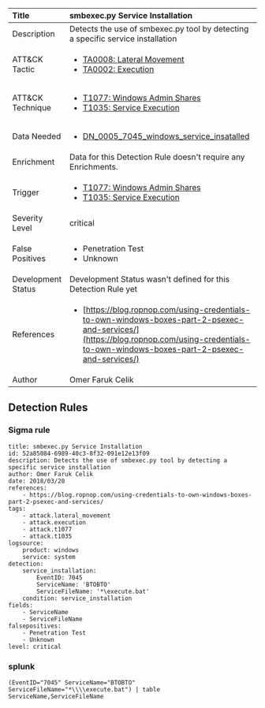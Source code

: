| Title                | smbexec.py Service Installation                                                                                                                                                 |
|:---------------------|:------------------------------------------------------------------------------------------------------------------------------------------------------------|
| Description          | Detects the use of smbexec.py tool by detecting a specific service installation                                                                                                                                           |
| ATT&amp;CK Tactic    |  <ul><li>[TA0008: Lateral Movement](https://attack.mitre.org/tactics/TA0008)</li><li>[TA0002: Execution](https://attack.mitre.org/tactics/TA0002)</li></ul>  |
| ATT&amp;CK Technique | <ul><li>[T1077: Windows Admin Shares](https://attack.mitre.org/techniques/T1077)</li><li>[T1035: Service Execution](https://attack.mitre.org/techniques/T1035)</li></ul>  |
| Data Needed          | <ul><li>[DN_0005_7045_windows_service_insatalled](../Data_Needed/DN_0005_7045_windows_service_insatalled.md)</li></ul>  |
| Enrichment           |  Data for this Detection Rule doesn't require any Enrichments.  |
| Trigger              | <ul><li>[T1077: Windows Admin Shares](../Triggers/T1077.md)</li><li>[T1035: Service Execution](../Triggers/T1035.md)</li></ul>  |
| Severity Level       | critical |
| False Positives      | <ul><li>Penetration Test</li><li>Unknown</li></ul>  |
| Development Status   |  Development Status wasn't defined for this Detection Rule yet  |
| References           | <ul><li>[https://blog.ropnop.com/using-credentials-to-own-windows-boxes-part-2-psexec-and-services/](https://blog.ropnop.com/using-credentials-to-own-windows-boxes-part-2-psexec-and-services/)</li></ul>  |
| Author               | Omer Faruk Celik |


## Detection Rules

### Sigma rule

```
title: smbexec.py Service Installation
id: 52a85084-6989-40c3-8f32-091e12e13f09
description: Detects the use of smbexec.py tool by detecting a specific service installation
author: Omer Faruk Celik
date: 2018/03/20
references:
    - https://blog.ropnop.com/using-credentials-to-own-windows-boxes-part-2-psexec-and-services/
tags:
    - attack.lateral_movement
    - attack.execution
    - attack.t1077
    - attack.t1035
logsource:
    product: windows
    service: system
detection:
    service_installation:
        EventID: 7045
        ServiceName: 'BTOBTO'
        ServiceFileName: '*\execute.bat'
    condition: service_installation
fields:
    - ServiceName
    - ServiceFileName
falsepositives:
    - Penetration Test
    - Unknown
level: critical
```





### splunk
    
```
(EventID="7045" ServiceName="BTOBTO" ServiceFileName="*\\\\execute.bat") | table ServiceName,ServiceFileName
```




